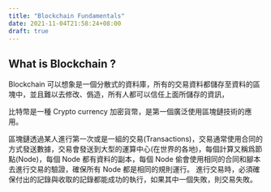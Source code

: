 ```yaml
---
title: "Blockchain Fundamentals"
date: 2021-11-04T21:58:24+08:00
draft: true
---
```


## What is Blockchain ?

Blockchain 可以想象是一個分散式的資料庫，所有的交易資料都儲存至資料的區塊中，並且難以去修改、僞造，所有人都可以信任上面所儲存的資訊，

比特幣是一種 Crypto currency 加密貨幣，是第一個廣泛使用區塊鏈技術的應用。

區塊鏈透過某人進行第一次或是一組的交易(Transactions)，交易通常使用合同的方式發送數據，交易會發送到大型的運算中心(在世界的各地)，每個計算又稱爲節點(Node)，每個 Node 都有資料的副本，每個 Node 偷會使用相同的合同和腳本去進行交易的驗證，確保所有 Node 都是相同的規則運行。 進行交易時，必須確保付出的記錄與收取的記錄都能成功的執行，如果其中一個失敗，則交易失敗。


